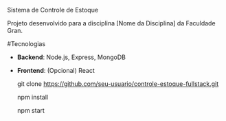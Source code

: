 Sistema de Controle de Estoque

Projeto desenvolvido para a disciplina [Nome da Disciplina] da Faculdade Gran.

#Tecnologias
- **Backend**: Node.js, Express, MongoDB
- **Frontend**: (Opcional) React

   git clone https://github.com/seu-usuario/controle-estoque-fullstack.git

   npm install
  
   npm start
  
   
